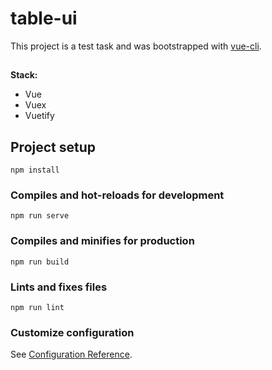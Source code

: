 # table-ui

This project is a test task and was bootstrapped with [vue-cli](https://github.com/vuejs/vue-cli).

##

**Stack:**

- Vue
- Vuex
- Vuetify

## Project setup

```
npm install
```

### Compiles and hot-reloads for development

```
npm run serve
```

### Compiles and minifies for production

```
npm run build
```

### Lints and fixes files

```
npm run lint
```

### Customize configuration

See [Configuration Reference](https://cli.vuejs.org/config/).
